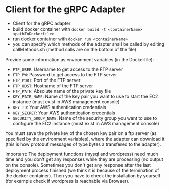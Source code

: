 # Client for the gRPC Adapter

* Client for the gRPC adapter
* build docker container with ```docker build -t <containerName> <pathToDockerfile>```
* run docker container with ```docker run <containerName>```
* you can specify which methods of the adapter shall be called by editing callMethods.sh (method calls are on the bottom of the file)

Provide some information as environment variables (in the Dockerfile):
* ```FTP_USER```: Username to get access to the FTP server
* ```FTP_PW```: Password to get access to the FTP server
* ```FTP_PORT```: Port of the FTP server
* ```FTP_HOST```: Hostname of the FTP server
* ```FTP_PATH```: Absolute name of the private key file
* ```KEY_PAIR_NAME```: Name of the key pair you want to use to start the EC2 instance (must exist in AWS management console)
* ```KEY_ID```: Your AWS authentication credentials
* ```KEY_SECRET```: Your AWS authentication credentials
* ```SECURITY_GROUP_NAME```: Name of the security group you want to use to configure the EC2 instance (must exist in AWS management console)

You must save the private key of the chosen key pair on a ftp server (as specified by the environment variables), where the adapter can download it (this is how protobuf messages of type bytes a transfered to the adapter).

Important: The deployment functions (mysql and wordpress) need much time and you don't get any responses while they are processing (no output on the console). Sometimes you don't get any response after the last deployment process finished (we think it is because of the termination of the docker container). Then you have to check the installation by yourself (for example check if wordpress is reachable via Browser).

